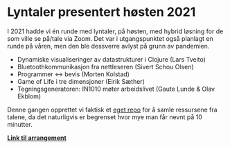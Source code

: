 # Lyntaler presentert høsten 2021

I 2021 hadde vi én runde med lyntaler, på høsten, med hybrid løsning for de som ville se på/tale via Zoom. Det var i utgangspunktet også planlagt en runde på våren, men den ble dessverre avlyst på grunn av pandemien.

- Dynamiske visualiseringer av datastrukturer i Clojure (Lars Tveito)
- Bluetoothkommunikasjon fra nettleseren (Sivert Schou Olsen)
- Programmer <-> bevis (Morten Kolstad)
- Game of Life i tre dimensjoner (Eirik Sæther)
- Tegningsgeneratoren: IN1010 møter arbeidslivet (Gaute Lunde & Olav Ekblom)

Denne gangen opprettet vi faktisk et [eget repo](https://github.com/MAPSuio/Lyntaler-H21) for å samle ressursene fra talene, da det naturligvis er begrenset hvor mye man får nevnt på 10 minutter.

**[Link til arrangement](https://www.facebook.com/events/3086727744982341/)**
